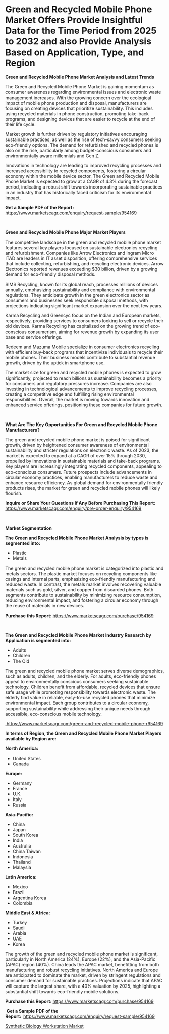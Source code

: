 <p><h1>Green and Recycled Mobile Phone Market Offers Provide Insightful Data for the Time Period from 2025 to 2032 and also Provide Analysis Based on Application, Type, and Region</h1></p><p><strong>Green and Recycled Mobile Phone Market Analysis and Latest Trends</strong></p>
<p><p>The Green and Recycled Mobile Phone Market is gaining momentum as consumer awareness regarding environmental issues and electronic waste management increases. With the growing concern over the ecological impact of mobile phone production and disposal, manufacturers are focusing on creating devices that prioritize sustainability. This includes using recycled materials in phone construction, promoting take-back programs, and designing devices that are easier to recycle at the end of their life cycle.</p><p>Market growth is further driven by regulatory initiatives encouraging sustainable practices, as well as the rise of tech-savvy consumers seeking eco-friendly options. The demand for refurbished and recycled phones is also on the rise, particularly among budget-conscious consumers and environmentally aware millennials and Gen Z. </p><p>Innovations in technology are leading to improved recycling processes and increased accessibility to recycled components, fostering a circular economy within the mobile device sector. The Green and Recycled Mobile Phone Market is expected to grow at a CAGR of 4.3% during the forecast period, indicating a robust shift towards incorporating sustainable practices in an industry that has historically faced criticism for its environmental impact.</p></p>
<p><strong>Get a Sample PDF of the Report:&nbsp;</strong> <a href="https://www.marketscagr.com/enquiry/request-sample/954169?utm_campaign=2635&utm_medium=2&utm_source=Github&utm_content=ia&utm_term=07032025&utm_id=green-and-recycled-mobile-phone">https://www.marketscagr.com/enquiry/request-sample/954169</a></p>
<p>&nbsp;</p>
<p><strong>Green and Recycled Mobile Phone Major Market Players</strong></p>
<p><p>The competitive landscape in the green and recycled mobile phone market features several key players focused on sustainable electronics recycling and refurbishment. Companies like Arrow Electronics and Ingram Micro ITAD are leaders in IT asset disposition, offering comprehensive services that include collecting, refurbishing, and recycling electronic devices. Arrow Electronics reported revenues exceeding $30 billion, driven by a growing demand for eco-friendly disposal methods.</p><p>SIMS Recycling, known for its global reach, processes millions of devices annually, emphasizing sustainability and compliance with environmental regulations. They anticipate growth in the green electronics sector as consumers and businesses seek responsible disposal methods, with projections indicating significant market expansion over the next few years.</p><p>Karma Recycling and Greencyc focus on the Indian and European markets, respectively, providing services to consumers looking to sell or recycle their old devices. Karma Recycling has capitalized on the growing trend of eco-conscious consumerism, aiming for revenue growth by expanding its user base and service offerings.</p><p>Redeem and Mazuma Mobile specialize in consumer electronics recycling with efficient buy-back programs that incentivize individuals to recycle their mobile phones. Their business models contribute to substantial revenue growth, driven by the uptick in smartphone use.</p><p>The market size for green and recycled mobile phones is expected to grow significantly, projected to reach billions as sustainability becomes a priority for consumers and regulatory pressures increase. Companies are also investing in technological advancements to improve recycling processes, creating a competitive edge and fulfilling rising environmental responsibilities. Overall, the market is moving towards innovation and enhanced service offerings, positioning these companies for future growth.</p></p>
<p>&nbsp;</p>
<p><strong>What Are The Key Opportunities For Green and Recycled Mobile Phone Manufacturers?</strong></p>
<p><p>The green and recycled mobile phone market is poised for significant growth, driven by heightened consumer awareness of environmental sustainability and stricter regulations on electronic waste. As of 2023, the market is expected to expand at a CAGR of over 15% through 2030, propelled by innovations in sustainable materials and take-back programs. Key players are increasingly integrating recycled components, appealing to eco-conscious consumers. Future prospects include advancements in circular economy practices, enabling manufacturers to reduce waste and enhance resource efficiency. As global demand for environmentally friendly products rises, the market for green and recycled mobile phones will likely flourish.</p></p>
<p><strong>Inquire or Share Your Questions If Any Before Purchasing This Report:</strong> <a href="https://www.marketscagr.com/enquiry/pre-order-enquiry/954169?utm_campaign=2635&utm_medium=2&utm_source=Github&utm_content=ia&utm_term=07032025&utm_id=green-and-recycled-mobile-phone">https://www.marketscagr.com/enquiry/pre-order-enquiry/954169</a></p>
<p>&nbsp;</p>
<p><strong>Market Segmentation</strong></p>
<p><strong>The Green and Recycled Mobile Phone Market Analysis by types is segmented into:</strong></p>
<p><ul><li>Plastic</li><li>Metals</li></ul></p>
<p><p>The green and recycled mobile phone market is categorized into plastic and metals sectors. The plastic market focuses on recycling components like casings and internal parts, emphasizing eco-friendly manufacturing and reduced waste. In contrast, the metals market involves recovering valuable materials such as gold, silver, and copper from discarded phones. Both segments contribute to sustainability by minimizing resource consumption, reducing environmental impact, and fostering a circular economy through the reuse of materials in new devices.</p></p>
<p><strong>Purchase this Report:&nbsp;</strong><a href="https://www.marketscagr.com/purchase/954169?utm_campaign=2635&utm_medium=2&utm_source=Github&utm_content=ia&utm_term=07032025&utm_id=green-and-recycled-mobile-phone">https://www.marketscagr.com/purchase/954169</a></p>
<p>&nbsp;</p>
<p><strong>The Green and Recycled Mobile Phone Market Industry Research by Application is segmented into:</strong></p>
<p><ul><li>Adults</li><li>Children</li><li>The Old</li></ul></p>
<p><p>The green and recycled mobile phone market serves diverse demographics, such as adults, children, and the elderly. For adults, eco-friendly phones appeal to environmentally conscious consumers seeking sustainable technology. Children benefit from affordable, recycled devices that ensure safe usage while promoting responsibility towards electronic waste. The elderly find value in reliable, easy-to-use recycled phones that minimize environmental impact. Each group contributes to a circular economy, supporting sustainability while addressing their unique needs through accessible, eco-conscious mobile technology.</p></p>
<p><a href="https://www.marketscagr.com/green-and-recycled-mobile-phone-r954169?utm_campaign=2635&utm_medium=2&utm_source=Github&utm_content=ia&utm_term=07032025&utm_id=green-and-recycled-mobile-phone">&nbsp;https://www.marketscagr.com/green-and-recycled-mobile-phone-r954169</a></p>
<p><strong>In terms of Region, the Green and Recycled Mobile Phone Market Players available by Region are:</strong></p>
<p>
    <p> <strong> North America: </strong>
        <ul>
            <li>United States</li>
            <li>Canada</li>
        </ul>
        </p> 
    <p> <strong> Europe: </strong>
        <ul>
            <li>Germany</li>
            <li>France</li>
            <li>U.K.</li>
            <li>Italy</li>
            <li>Russia</li>
        </ul>
        </p> 
    <p> <strong> Asia-Pacific: </strong>
        <ul>
            <li>China</li>
            <li>Japan</li>
            <li>South Korea</li>
            <li>India</li>
            <li>Australia</li>
            <li>China Taiwan</li>
            <li>Indonesia</li>
            <li>Thailand</li>
            <li>Malaysia</li>
        </ul>
        </p> 
    <p> <strong> Latin America: </strong>
        <ul>
            <li>Mexico</li>
            <li>Brazil</li>
            <li>Argentina Korea</li>
            <li>Colombia</li>
        </ul>
        </p> 
    <p> <strong> Middle East & Africa: </strong>
        <ul>
            <li>Turkey</li>
            <li>Saudi</li>
            <li>Arabia</li>
            <li>UAE</li>
            <li>Korea</li>
        </ul>
    </p>
    </p>
<p><p>The growth of the green and recycled mobile phone market is significant, particularly in North America (24%), Europe (22%), and the Asia-Pacific (APAC) region (40%). China leads the APAC market, benefitting from both manufacturing and robust recycling initiatives. North America and Europe are anticipated to dominate the market, driven by stringent regulations and consumer demand for sustainable practices. Projections indicate that APAC will capture the largest share, with a 40% valuation by 2025, highlighting a substantial shift towards eco-friendly mobile solutions.</p></p>
<p><strong>Purchase this Report: </strong><a href="https://www.marketscagr.com/purchase/954169?utm_campaign=2635&utm_medium=2&utm_source=Github&utm_content=ia&utm_term=07032025&utm_id=green-and-recycled-mobile-phone">https://www.marketscagr.com/purchase/954169</a></p>
<p>&nbsp;<strong>Get a Sample PDF of the Report:&nbsp;&nbsp;</strong><a href="https://www.marketscagr.com/enquiry/request-sample/954169?utm_campaign=2635&utm_medium=2&utm_source=Github&utm_content=ia&utm_term=07032025&utm_id=green-and-recycled-mobile-phone">https://www.marketscagr.com/enquiry/request-sample/954169</a></p>
<p><strong></strong></p>
<p><p><a href="https://github.com/oslieselotte2192/Market-Research-Report-List-1/blob/main/synthetic-biology-workstation-market.md?utm_campaign=2635&utm_medium=2&utm_source=Github&utm_content=ia&utm_term=07032025&utm_id=green-and-recycled-mobile-phone">Synthetic Biology Workstation Market</a></p></p>